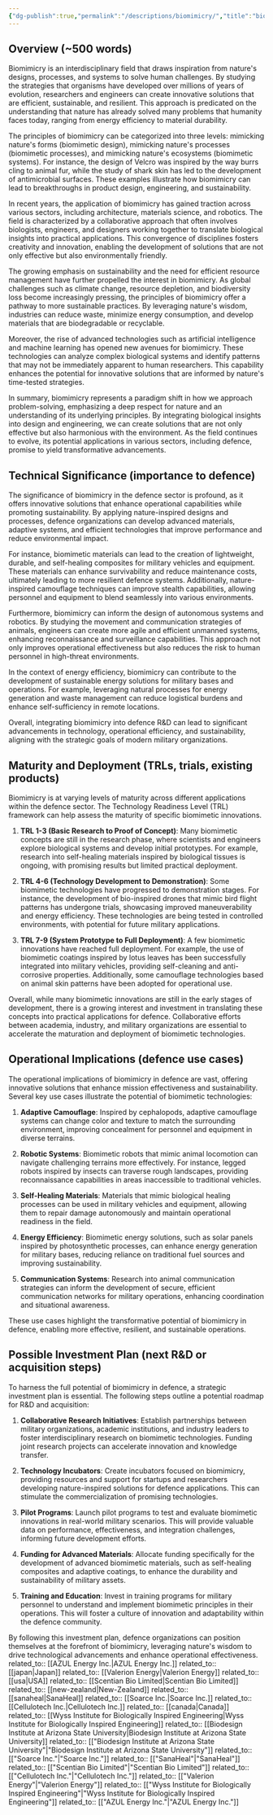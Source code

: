 ```yaml
---
{"dg-publish":true,"permalink":"/descriptions/biomimicry/","title":"biomimicry"}
---
```


## Overview (~500 words)
Biomimicry is an interdisciplinary field that draws inspiration from nature's designs, processes, and systems to solve human challenges. By studying the strategies that organisms have developed over millions of years of evolution, researchers and engineers can create innovative solutions that are efficient, sustainable, and resilient. This approach is predicated on the understanding that nature has already solved many problems that humanity faces today, ranging from energy efficiency to material durability.

The principles of biomimicry can be categorized into three levels: mimicking nature's forms (biomimetic design), mimicking nature's processes (biomimetic processes), and mimicking nature's ecosystems (biomimetic systems). For instance, the design of Velcro was inspired by the way burrs cling to animal fur, while the study of shark skin has led to the development of antimicrobial surfaces. These examples illustrate how biomimicry can lead to breakthroughs in product design, engineering, and sustainability.

In recent years, the application of biomimicry has gained traction across various sectors, including architecture, materials science, and robotics. The field is characterized by a collaborative approach that often involves biologists, engineers, and designers working together to translate biological insights into practical applications. This convergence of disciplines fosters creativity and innovation, enabling the development of solutions that are not only effective but also environmentally friendly.

The growing emphasis on sustainability and the need for efficient resource management have further propelled the interest in biomimicry. As global challenges such as climate change, resource depletion, and biodiversity loss become increasingly pressing, the principles of biomimicry offer a pathway to more sustainable practices. By leveraging nature's wisdom, industries can reduce waste, minimize energy consumption, and develop materials that are biodegradable or recyclable.

Moreover, the rise of advanced technologies such as artificial intelligence and machine learning has opened new avenues for biomimicry. These technologies can analyze complex biological systems and identify patterns that may not be immediately apparent to human researchers. This capability enhances the potential for innovative solutions that are informed by nature's time-tested strategies.

In summary, biomimicry represents a paradigm shift in how we approach problem-solving, emphasizing a deep respect for nature and an understanding of its underlying principles. By integrating biological insights into design and engineering, we can create solutions that are not only effective but also harmonious with the environment. As the field continues to evolve, its potential applications in various sectors, including defence, promise to yield transformative advancements.

## Technical Significance (importance to defence)
The significance of biomimicry in the defence sector is profound, as it offers innovative solutions that enhance operational capabilities while promoting sustainability. By applying nature-inspired designs and processes, defence organizations can develop advanced materials, adaptive systems, and efficient technologies that improve performance and reduce environmental impact.

For instance, biomimetic materials can lead to the creation of lightweight, durable, and self-healing composites for military vehicles and equipment. These materials can enhance survivability and reduce maintenance costs, ultimately leading to more resilient defence systems. Additionally, nature-inspired camouflage techniques can improve stealth capabilities, allowing personnel and equipment to blend seamlessly into various environments.

Furthermore, biomimicry can inform the design of autonomous systems and robotics. By studying the movement and communication strategies of animals, engineers can create more agile and efficient unmanned systems, enhancing reconnaissance and surveillance capabilities. This approach not only improves operational effectiveness but also reduces the risk to human personnel in high-threat environments.

In the context of energy efficiency, biomimicry can contribute to the development of sustainable energy solutions for military bases and operations. For example, leveraging natural processes for energy generation and waste management can reduce logistical burdens and enhance self-sufficiency in remote locations.

Overall, integrating biomimicry into defence R&D can lead to significant advancements in technology, operational efficiency, and sustainability, aligning with the strategic goals of modern military organizations.

## Maturity and Deployment (TRLs, trials, existing products)
Biomimicry is at varying levels of maturity across different applications within the defence sector. The Technology Readiness Level (TRL) framework can help assess the maturity of specific biomimetic innovations.

1. **TRL 1-3 (Basic Research to Proof of Concept)**: Many biomimetic concepts are still in the research phase, where scientists and engineers explore biological systems and develop initial prototypes. For example, research into self-healing materials inspired by biological tissues is ongoing, with promising results but limited practical deployment.

2. **TRL 4-6 (Technology Development to Demonstration)**: Some biomimetic technologies have progressed to demonstration stages. For instance, the development of bio-inspired drones that mimic bird flight patterns has undergone trials, showcasing improved maneuverability and energy efficiency. These technologies are being tested in controlled environments, with potential for future military applications.

3. **TRL 7-9 (System Prototype to Full Deployment)**: A few biomimetic innovations have reached full deployment. For example, the use of biomimetic coatings inspired by lotus leaves has been successfully integrated into military vehicles, providing self-cleaning and anti-corrosive properties. Additionally, some camouflage technologies based on animal skin patterns have been adopted for operational use.

Overall, while many biomimetic innovations are still in the early stages of development, there is a growing interest and investment in translating these concepts into practical applications for defence. Collaborative efforts between academia, industry, and military organizations are essential to accelerate the maturation and deployment of biomimetic technologies.

## Operational Implications (defence use cases)
The operational implications of biomimicry in defence are vast, offering innovative solutions that enhance mission effectiveness and sustainability. Several key use cases illustrate the potential of biomimetic technologies:

1. **Adaptive Camouflage**: Inspired by cephalopods, adaptive camouflage systems can change color and texture to match the surrounding environment, improving concealment for personnel and equipment in diverse terrains.

2. **Robotic Systems**: Biomimetic robots that mimic animal locomotion can navigate challenging terrains more effectively. For instance, legged robots inspired by insects can traverse rough landscapes, providing reconnaissance capabilities in areas inaccessible to traditional vehicles.

3. **Self-Healing Materials**: Materials that mimic biological healing processes can be used in military vehicles and equipment, allowing them to repair damage autonomously and maintain operational readiness in the field.

4. **Energy Efficiency**: Biomimetic energy solutions, such as solar panels inspired by photosynthetic processes, can enhance energy generation for military bases, reducing reliance on traditional fuel sources and improving sustainability.

5. **Communication Systems**: Research into animal communication strategies can inform the development of secure, efficient communication networks for military operations, enhancing coordination and situational awareness.

These use cases highlight the transformative potential of biomimicry in defence, enabling more effective, resilient, and sustainable operations.

## Possible Investment Plan (next R&D or acquisition steps)
To harness the full potential of biomimicry in defence, a strategic investment plan is essential. The following steps outline a potential roadmap for R&D and acquisition:

1. **Collaborative Research Initiatives**: Establish partnerships between military organizations, academic institutions, and industry leaders to foster interdisciplinary research on biomimetic technologies. Funding joint research projects can accelerate innovation and knowledge transfer.

2. **Technology Incubators**: Create incubators focused on biomimicry, providing resources and support for startups and researchers developing nature-inspired solutions for defence applications. This can stimulate the commercialization of promising technologies.

3. **Pilot Programs**: Launch pilot programs to test and evaluate biomimetic innovations in real-world military scenarios. This will provide valuable data on performance, effectiveness, and integration challenges, informing future development efforts.

4. **Funding for Advanced Materials**: Allocate funding specifically for the development of advanced biomimetic materials, such as self-healing composites and adaptive coatings, to enhance the durability and sustainability of military assets.

5. **Training and Education**: Invest in training programs for military personnel to understand and implement biomimetic principles in their operations. This will foster a culture of innovation and adaptability within the defence community.

By following this investment plan, defence organizations can position themselves at the forefront of biomimicry, leveraging nature's wisdom to drive technological advancements and enhance operational effectiveness.
related_to:: [[AZUL Energy Inc.\|AZUL Energy Inc.]]
related_to:: [[japan\|Japan]]
related_to:: [[Valerion Energy\|Valerion Energy]]
related_to:: [[usa\|USA]]
related_to:: [[Scentian Bio Limited\|Scentian Bio Limited]]
related_to:: [[new-zealand\|New-Zealand]]
related_to:: [[sanaheal\|SanaHeal]]
related_to:: [[Soarce Inc.\|Soarce Inc.]]
related_to:: [[Cellulotech Inc.\|Cellulotech Inc.]]
related_to:: [[canada\|Canada]]
related_to:: [[Wyss Institute for Biologically Inspired Engineering\|Wyss Institute for Biologically Inspired Engineering]]
related_to:: [[Biodesign Institute at Arizona State University\|Biodesign Institute at Arizona State University]]
related_to:: [["Biodesign Institute at Arizona State University"\|"Biodesign Institute at Arizona State University"]]
related_to:: [["Soarce Inc."\|"Soarce Inc."]]
related_to:: [["SanaHeal"\|"SanaHeal"]]
related_to:: [["Scentian Bio Limited"\|"Scentian Bio Limited"]]
related_to:: [["Cellulotech Inc."\|"Cellulotech Inc."]]
related_to:: [["Valerion Energy"\|"Valerion Energy"]]
related_to:: [["Wyss Institute for Biologically Inspired Engineering"\|"Wyss Institute for Biologically Inspired Engineering"]]
related_to:: [["AZUL Energy Inc."\|"AZUL Energy Inc."]]
